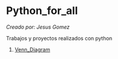 # Python_for_all
_Creado por: Jesus Gomez_

Trabajos y proyectos realizados con python

1. [Venn_Diagram](https://github.com/jesusgome09/Python_for_all/tree/main/Venn_Diagram)
